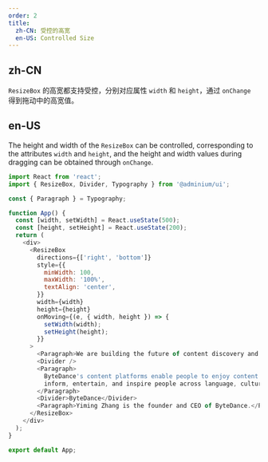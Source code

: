 ```yaml
---
order: 2
title:
  zh-CN: 受控的高宽
  en-US: Controlled Size
---
```


## zh-CN

`ResizeBox` 的高宽都支持受控，分别对应属性 `width` 和 `height`，通过 `onChange` 得到拖动中的高宽值。

## en-US

The height and width of the `ResizeBox` can be controlled, corresponding to the attributes `width` and `height`, and the height and width values during dragging can be obtained through `onChange`.

```js
import React from 'react';
import { ResizeBox, Divider, Typography } from '@adminium/ui';

const { Paragraph } = Typography;

function App() {
  const [width, setWidth] = React.useState(500);
  const [height, setHeight] = React.useState(200);
  return (
    <div>
      <ResizeBox
        directions={['right', 'bottom']}
        style={{
          minWidth: 100,
          maxWidth: '100%',
          textAlign: 'center',
        }}
        width={width}
        height={height}
        onMoving={(e, { width, height }) => {
          setWidth(width);
          setHeight(height);
        }}
      >
        <Paragraph>We are building the future of content discovery and creation.</Paragraph>
        <Divider />
        <Paragraph>
          ByteDance's content platforms enable people to enjoy content powered by AI technology. We
          inform, entertain, and inspire people across language, culture and geography.
        </Paragraph>
        <Divider>ByteDance</Divider>
        <Paragraph>Yiming Zhang is the founder and CEO of ByteDance.</Paragraph>
      </ResizeBox>
    </div>
  );
}

export default App;
```
